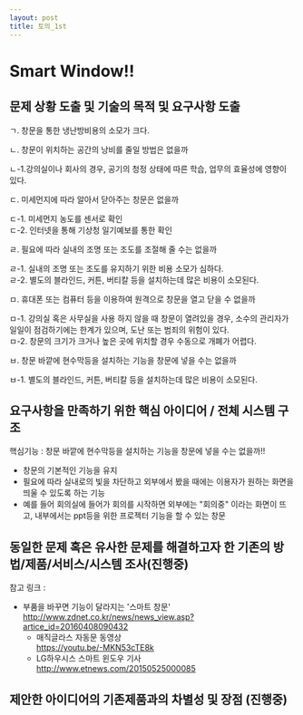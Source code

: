 ```yaml
---
layout: post
title: 토의_1st
---
```


Smart Window!!
===============

	
문제 상황 도출 및 기술의 목적 및 요구사항 도출
-----------------------------------------------
 ㄱ. 창문을 통한 냉난방비용의 소모가 크다. 

 ㄴ. 창문이 위치하는 공간의 낭비를 줄일 방법은 없을까
 
   ㄴ-1.강의실이나 회사의 경우, 공기의 청정 상태에 따른 학습, 업무의 효율성에 영향이 있다. 

 ㄷ. 미세먼지에 따라 알아서 닫아주는 창문은 없을까

   ㄷ-1. 미세먼지 농도를 센서로 확인 <br>
   ㄷ-2. 인터넷을 통해 기상청 일기예보를 통한 확인

 ㄹ. 필요에 따라 실내의 조명 또는 조도를 조절해 줄 수는 없을까

   ㄹ-1. 실내의 조명 또는 조도를 유지하기 위한 비용 소모가 심하다.<br>
   ㄹ-2. 별도의 블라인드, 커튼, 버티칼 등을 설치하는데 많은 비용이 소모된다.

 ㅁ. 휴대폰 또는 컴퓨터 등을 이용하여 원격으로 창문을 열고 닫을 수 없을까

   ㅁ-1. 강의실 혹은 사무실을 사용 하지 않을 때 창문이 열려있을 경우, 소수의 관리자가 일일이 점검하기에는 한계가 있으며, 도난 또는 범죄의 위험이 있다.<br>
   ㅁ-2. 창문의 크기가 크거나 높은 곳에 위치할 경우 수동으로 개폐가 어렵다.

 ㅂ. 창문 바깥에 현수막등을 설치하는 기능을 창문에 넣을 수는 없을까

   ㅂ-1. 별도의 블라인드, 커튼, 버티칼 등을 설치하는데 많은 비용이 소모된다.


요구사항을 만족하기 위한 핵심 아이디어 / 전체 시스템 구조 
---------------------------------------------------------

 핵심기능 : 창문 바깥에 현수막등을 설치하는 기능을 창문에 넣을 수는 없을까!!<br>              
  - 창문의 기본적인 기능을 유지<br>
  - 필요에 따라 실내로의 빛을 차단하고 외부에서 봤을 때에는 이용자가 원하는 화면을 띄울 수 있도록 하는 기능<br>
  - 예를 들어 회의실에 들어가 회의를 시작하면 외부에는 "회의중" 이라는 화면이 뜨고, 내부에서는 ppt등을 위한 프로젝터 기능을 할 수 있는 창문<br>
  
  
동일한 문제 혹은 유사한 문제를 해결하고자 한 기존의 방법/제품/서비스/시스템 조사(진행중)
------------------------------------------------------------------------------------------

 참고 링크 :<br>
- 부품을 바꾸면 기능이 달라지는 '스마트 창문' <br> http://www.zdnet.co.kr/news/news_view.asp?artice_id=20160408090432 <br>
  - 매직글라스 자동문 동영상  <br>https://youtu.be/-MKN53cTE8k <br>
  - LG하우시스 스마트 윈도우 기사 <br> http://www.etnews.com/20150525000085 <br>

제안한 아이디어의 기존제품과의 차별성 및 장점 (진행중)
------------------------------------------------------

[jekyll-docs]: http://jekyllrb.com/docs/home
[jekyll-gh]:   https://github.com/jekyll/jekyll
[jekyll-talk]: https://talk.jekyllrb.com/
